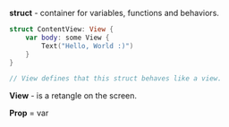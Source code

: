 **struct**  - container for variables, functions and behaviors.

```swift
struct ContentView: View {
    var body: some View {
        Text("Hello, World :)")
    }
}

// View defines that this struct behaves like a view.
```

**View** - is a retangle on the screen.

**Prop** = var 
